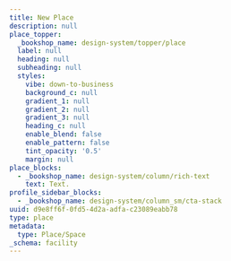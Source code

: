 ```yaml
---
title: New Place
description: null
place_topper:
  _bookshop_name: design-system/topper/place
  label: null
  heading: null
  subheading: null
  styles:
    vibe: down-to-business
    background_c: null
    gradient_1: null
    gradient_2: null
    gradient_3: null
    heading_c: null
    enable_blend: false
    enable_pattern: false
    tint_opacity: '0.5'
    margin: null
place_blocks:
  - _bookshop_name: design-system/column/rich-text
    text: Text.
profile_sidebar_blocks:
  - _bookshop_name: design-system/column_sm/cta-stack
uuid: d9e8ff6f-0fd5-4d2a-adfa-c23089eabb78
type: place
metadata:
  type: Place/Space
_schema: facility
---
```

